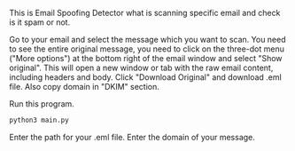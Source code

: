 This is Email Spoofing Detector what is scanning specific email and check is it spam or not.

Go to your email and select the message which you want to scan. You need to see the entire original message, you need to click on the three-dot menu ("More options") at the bottom right of the email window and select "Show original". This will open a new window or tab with the raw email content, including headers and body. Click "Download Original" and download .eml file. Also copy domain in "DKIM" section.

Run this program.

```python
python3 main.py
```
Enter the path for your .eml file.
Enter the domain of your message.
